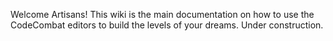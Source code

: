 Welcome Artisans! This wiki is the main documentation on how to use the CodeCombat editors to build the levels of your dreams. Under construction.